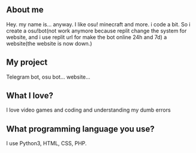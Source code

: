 ## About me
Hey. my name is... anyway. I like osu! minecraft and more. i code a bit. So i create a osu!bot(not work anymore because replit change the system for website, and i use replit url for make the bot online 24h and 7d) a website(the website is now down.)
## My project
Telegram bot, osu bot... website...
## What I love?
I love video games and coding and understanding my dumb errors
## What programming language you use?
I use Python3, HTML, CSS, PHP.
<!---
Bibou1494/Bibou1494 is a ✨ special ✨ repository because its `README.md` (this file) appears on your GitHub profile.
You can click the Preview link to take a look at your changes.
--->
